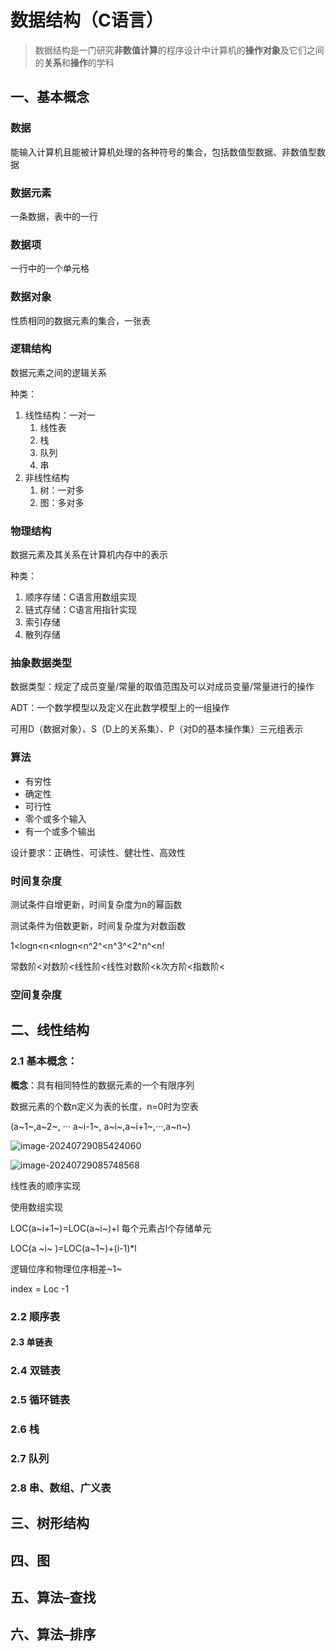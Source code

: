 # 数据结构（C语言）

> 数据结构是一门研究**非数值计算**的程序设计中计算机的**操作对象**及它们之间的**关系**和**操作**的学科
## 一、基本概念

### 数据

能输入计算机且能被计算机处理的各种符号的集合，包括数值型数据、非数值型数据

### 数据元素

一条数据，表中的一行

### 数据项

一行中的一个单元格

### 数据对象

性质相同的数据元素的集合，一张表

### 逻辑结构

数据元素之间的逻辑关系

种类：

1. 线性结构：一对一
	1. 线性表
	2. 栈
	3. 队列
	4. 串
2. 非线性结构
	1. 树：一对多
	2. 图：多对多

### 物理结构

数据元素及其关系在计算机内存中的表示

种类：

1. 顺序存储：C语言用数组实现
2. 链式存储：C语言用指针实现
3. 索引存储
4. 散列存储

### 抽象数据类型

数据类型：规定了成员变量/常量的取值范围及可以对成员变量/常量进行的操作

ADT：一个数学模型以及定义在此数学模型上的一组操作

可用D（数据对象）、S（D上的关系集）、P（对D的基本操作集）三元组表示

### 算法

- 有穷性
- 确定性
- 可行性
- 零个或多个输入
- 有一个或多个输出

设计要求：正确性、可读性、健壮性、高效性

### 时间复杂度

测试条件自增更新，时间复杂度为n的幂函数

测试条件为倍数更新，时间复杂度为对数函数

1<logn<n<nlogn<n^2^<n^3^<2^n^<n!

常数阶<对数阶<线性阶<线性对数阶<k次方阶<指数阶<

### 空间复杂度

## 二、线性结构

### 2.1 基本概念：

**概念**：具有相同特性的数据元素的一个有限序列

数据元素的个数n定义为表的长度，n=0时为空表

(a~1~,a~2~, ··· a~i-1~, a~i~,a~i+1~,···,a~n~)

![image-20240729085424060](..\CDataStructure\assets\image-20240729085424060.png)

![image-20240729085748568](..\CDataStructure\assets\image-20240729085748568.png)

线性表的顺序实现

使用数组实现

LOC(a~i+1~)=LOC(a~i~)+l	每个元素占l个存储单元

LOC(a ~i~ )=LOC(a~1~)+(i-1)*l

逻辑位序和物理位序相差~1~



index = Loc -1

### 2.2 顺序表

#### 2.3 单链表

### 2.4 双链表

### 2.5 循环链表

### 2.6 栈

### 2.7 队列

### 2.8 串、数组、广义表



## 三、树形结构

## 四、图

## 五、算法–查找

## 六、算法–排序

